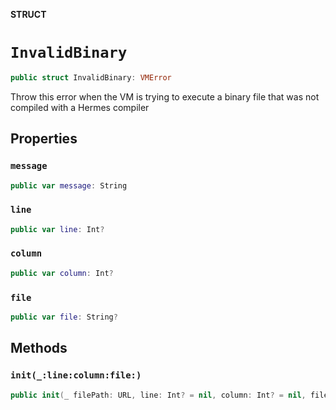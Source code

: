 **STRUCT**

# `InvalidBinary`

```swift
public struct InvalidBinary: VMError
```

Throw this error when the VM is trying to execute a binary file
that was not compiled with a Hermes compiler

## Properties
### `message`

```swift
public var message: String
```

### `line`

```swift
public var line: Int?
```

### `column`

```swift
public var column: Int?
```

### `file`

```swift
public var file: String?
```

## Methods
### `init(_:line:column:file:)`

```swift
public init(_ filePath: URL, line: Int? = nil, column: Int? = nil, file: String? = nil)
```
